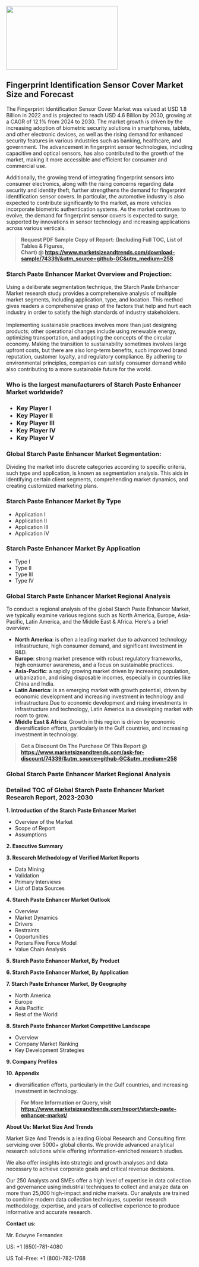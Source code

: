 <p><img class="alignnone size-medium wp-image-20088" src="https://ffe5etoiles.com/wp-content/uploads/2024/12/MST1-300x171.png" alt="" width="300" height="171" /></p><h2>Fingerprint Identification Sensor Cover Market Size and Forecast</h2><p>The Fingerprint Identification Sensor Cover Market was valued at USD 1.8 Billion in 2022 and is projected to reach USD 4.6 Billion by 2030, growing at a CAGR of 12.1% from 2024 to 2030. The market growth is driven by the increasing adoption of biometric security solutions in smartphones, tablets, and other electronic devices, as well as the rising demand for enhanced security features in various industries such as banking, healthcare, and government. The advancement in fingerprint sensor technologies, including capacitive and optical sensors, has also contributed to the growth of the market, making it more accessible and efficient for consumer and commercial use.</p><p>Additionally, the growing trend of integrating fingerprint sensors into consumer electronics, along with the rising concerns regarding data security and identity theft, further strengthens the demand for fingerprint identification sensor covers. In particular, the automotive industry is also expected to contribute significantly to the market, as more vehicles incorporate biometric authentication systems. As the market continues to evolve, the demand for fingerprint sensor covers is expected to surge, supported by innovations in sensor technology and increasing applications across various verticals.</p></p><blockquote id="" class=""><strong>Request PDF Sample Copy of Report: (Including Full TOC, List of Tables &amp; Figures, Chart)&nbsp;@&nbsp;<strong><a href="https://www.marketsizeandtrends.com/download-sample/74339/&utm_source=github-GC&utm_medium=258" target="_blank">https://www.marketsizeandtrends.com/download-sample/74339/&utm_source=github-GC&utm_medium=258</a></strong></strong></blockquote><h3 id="" class="">Starch Paste Enhancer Market&nbsp;Overview and Projection:</h3><p id="" class="">Using a deliberate segmentation technique, the Starch Paste Enhancer Market research study provides a comprehensive analysis of multiple market segments, including application, type, and location. This method gives readers a comprehensive grasp of the factors that help and hurt each industry in order to satisfy the high standards of industry stakeholders. <br /> <br />Implementing sustainable practices involves more than just designing products; other operational changes include using renewable energy, optimizing transportation, and adopting the concepts of the circular economy. Making the transition to sustainability sometimes involves large upfront costs, but there are also long-term benefits, such improved brand reputation, customer loyalty, and regulatory compliance. By adhering to environmental principles, companies can satisfy consumer demand while also contributing to a more sustainable future for the world.</p><h3 id="" class="">Who is the largest manufacturers of&nbsp;Starch Paste Enhancer Market worldwide?</h3><h3 class=""><p><ul><li>Key Player I </li><li> Key Player II </li><li> Key Player III </li><li> Key Player IV </li><li> Key Player V</li></ul></p></h3><h3 id="" class="">Global&nbsp;Starch Paste Enhancer Market Segmentation:</h3><p id="" class="">Dividing the market into discrete categories according to specific criteria, such type and application, is known as segmentation analysis. This aids in identifying certain client segments, comprehending market dynamics, and creating customized marketing plans.</p><h3 id="" class="">Starch Paste Enhancer Market&nbsp;By Type</h3><p><p><ul><li>Application I</li><li> Application II</li><li> Application III</li><li> Application IV</p></li></ul></p></p><h3 id="" class="">Starch Paste Enhancer Market&nbsp;By Application</h3><p class=""><p><ul><li>Type I</li><li> Type II</li><li> Type III</li><li> Type IV</li></ul></p></p><h3 id="" class="">Global Starch Paste Enhancer Market Regional Analysis</h3><p id="" class="">To conduct a regional analysis of the global Starch Paste Enhancer Market, we typically examine various regions such as North America, Europe, Asia-Pacific, Latin America, and the Middle East &amp; Africa. Here's a brief overview:</p><ul><li><strong>North America</strong>: is often a leading market due to advanced technology infrastructure, high consumer demand, and significant investment in R&amp;D.</li><li><strong>Europe</strong>: strong market presence with robust regulatory frameworks, high consumer awareness, and a focus on sustainable practices.</li><li><strong>Asia-Pacific</strong>: a rapidly growing market driven by increasing population, urbanization, and rising disposable incomes, especially in countries like China and India.</li><li><strong>Latin America</strong>: is an emerging market with growth potential, driven by economic development and increasing investment in technology and infrastructure.Due to economic development and rising investments in infrastructure and technology, Latin America is a developing market with room to grow.</li><li><strong>Middle East &amp; Africa</strong>: Growth in this region is driven by economic diversification efforts, particularly in the Gulf countries, and increasing investment in technology.</li></ul><blockquote id="" class=""><strong>Get a Discount On The Purchase Of This Report @ <strong><a href="https://www.marketsizeandtrends.com/ask-for-discount/74339/&utm_source=github-GC&utm_medium=258" target="_blank">https://www.marketsizeandtrends.com/ask-for-discount/74339/&utm_source=github-GC&utm_medium=258</a></strong></strong></blockquote><h3 id="" class="">Global Starch Paste Enhancer Market Regional Analysis</h3><h3 id="" class="">Detailed TOC of Global Starch Paste Enhancer Market Research Report, 2023-2030</h3><p id="" class=""><strong>1. Introduction of the Starch Paste Enhancer Market</strong></p><ul><li>Overview of the Market</li><li>Scope of Report</li><li>Assumptions</li></ul><p id="" class=""><strong>2. Executive Summary</strong></p><p id="" class=""><strong>3. Research Methodology of Verified Market Reports</strong></p><ul><li>Data Mining</li><li>Validation</li><li>Primary Interviews</li><li>List of Data Sources</li></ul><p id="" class=""><strong>4. Starch Paste Enhancer Market Outlook</strong></p><ul><li>Overview</li><li>Market Dynamics</li><li>Drivers</li><li>Restraints</li><li>Opportunities</li><li>Porters Five Force Model</li><li>Value Chain Analysis</li></ul><p id="" class=""><strong>5. Starch Paste Enhancer Market, By Product</strong></p><p id="" class=""><strong>6. Starch Paste Enhancer Market, By Application</strong></p><p id="" class=""><strong>7. Starch Paste Enhancer Market, By Geography</strong></p><ul><li>North America</li><li>Europe</li><li>Asia Pacific</li><li>Rest of the World</li></ul><p id="" class=""><strong>8. Starch Paste Enhancer Market Competitive Landscape</strong></p><ul><li>Overview</li><li>Company Market Ranking</li><li>Key Development Strategies</li></ul><p id="" class=""><strong>9. Company Profiles</strong></p><p id="" class=""><strong>10. Appendix</strong></p><ul><li>diversification efforts, particularly in the Gulf countries, and increasing investment in technology.</li></ul><blockquote id="" class=""><strong>For More Information or Query, visit <strong><strong><a href="https://www.marketsizeandtrends.com/report/starch-paste-enhancer-market/" target="_blank">https://www.marketsizeandtrends.com/report/starch-paste-enhancer-market/</a></strong></strong></strong></blockquote><p id="" class=""><strong>About Us: Market Size And Trends</strong></p><p id="" class="">Market Size And Trends is a leading Global Research and Consulting firm servicing over 5000+ global clients. We provide advanced analytical research solutions while offering information-enriched research studies.</p><p id="" class="">We also offer insights into strategic and growth analyses and data necessary to achieve corporate goals and critical revenue decisions.</p><p id="" class="">Our 250 Analysts and SMEs offer a high level of expertise in data collection and governance using industrial techniques to collect and analyze data on more than 25,000 high-impact and niche markets. Our analysts are trained to combine modern data collection techniques, superior research methodology, expertise, and years of collective experience to produce informative and accurate research.</p><p id="" class=""><strong>Contact us:</strong></p><p id="" class="">Mr. Edwyne Fernandes</p><p id="" class="">US: +1 (650)-781-4080</p><p id="" class="">US Toll-Free: +1 (800)-782-1768</p>

